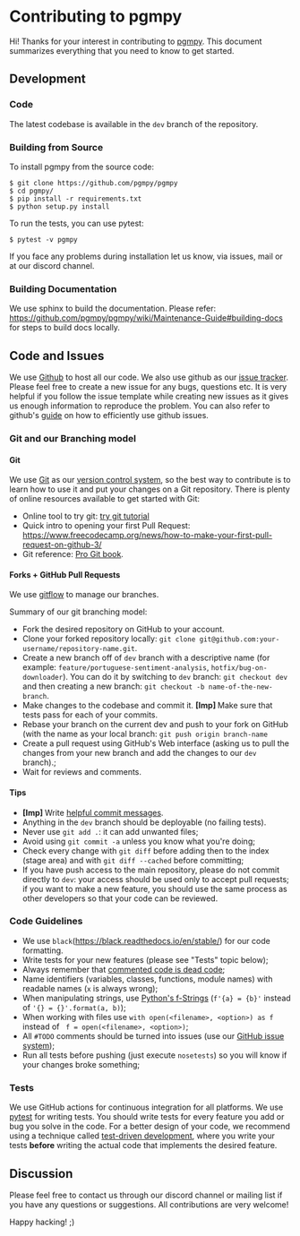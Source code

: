 # Contributing to pgmpy

Hi! Thanks for your interest in contributing to [pgmpy](https://pgmpy.org). This
document summarizes everything that you need to know to get started.

## Development

### Code
The latest codebase is available in the `dev` branch of the repository.

### Building from Source
To install pgmpy from the source code:
```
$ git clone https://github.com/pgmpy/pgmpy
$ cd pgmpy/
$ pip install -r requirements.txt
$ python setup.py install
```

To run the tests, you can use pytest:
```
$ pytest -v pgmpy
```

If you face any problems during installation let us know, via issues, mail or at our discord channel.

### Building Documentation
We use sphinx to build the documentation. Please refer: https://github.com/pgmpy/pgmpy/wiki/Maintenance-Guide#building-docs for steps to build docs locally.


## Code and Issues

We use [Github](https://github.com/pgmpy/pgmpy) to host all our code. We also use github
as our [issue tracker](https://github.com/pgmpy/pgmpy/issues). Please feel free to
create a new issue for any bugs, questions etc. It is very helpful if you follow the
issue template while creating new issues as it gives us enough information to reproduce
the problem. You can also refer to github's
[guide](https://guides.github.com/features/issues/) on how to efficiently use github
issues.

### Git and our Branching model

#### Git

We use [Git](http://git-scm.com/) as our [version control
system](http://en.wikipedia.org/wiki/Revision_control), so the best way to contribute is
to learn how to use it and put your changes on a Git repository. There is plenty of
online resources available to get started with Git:
- Online tool to try git: [try git
  tutorial](https://try.github.io/levels/1/challenges/1)
- Quick intro to opening your first Pull Request:
  https://www.freecodecamp.org/news/how-to-make-your-first-pull-request-on-github-3/
- Git reference: [Pro Git book](http://git-scm.com/book/).

#### Forks + GitHub Pull Requests

We use [gitflow](http://nvie.com/posts/a-successful-git-branching-model/) to manage our
branches.

Summary of our git branching model:
- Fork the desired repository on GitHub to your account.
- Clone your forked repository locally: `git clone git@github.com:your-username/repository-name.git`.
- Create a new branch off of `dev` branch with a descriptive name (for example:
  `feature/portuguese-sentiment-analysis`, `hotfix/bug-on-downloader`). You can
  do it by switching to `dev` branch: `git checkout dev` and then
  creating a new branch: `git checkout -b name-of-the-new-branch`.
- Make changes to the codebase and commit it. <b> [Imp] </b> Make sure that tests pass for each of your commits.
- Rebase your branch on the current dev and push to your fork on GitHub (with the name as your local branch:
  `git push origin branch-name`
- Create a pull request using GitHub's Web interface (asking us to pull the
  changes from your new branch and add the changes to our `dev` branch).;
- Wait for reviews and comments.


#### Tips

- <b> [Imp] </b>  Write [helpful commit
  messages](http://robots.thoughtbot.com/5-useful-tips-for-a-better-commit-message).
- Anything in the `dev` branch should be deployable (no failing tests).
- Never use `git add .`: it can add unwanted files;
- Avoid using `git commit -a` unless you know what you're doing;
- Check every change with `git diff` before adding then to the index (stage
  area) and with `git diff --cached` before committing;
- If you have push access to the main repository, please do not commit directly
  to `dev`: your access should be used only to accept pull requests; if you
  want to make a new feature, you should use the same process as other
  developers so that your code can be reviewed.


### Code Guidelines

- We use `black`(https://black.readthedocs.io/en/stable/) for our code formatting.
- Write tests for your new features (please see "Tests" topic below);
- Always remember that [commented code is dead
  code](http://www.codinghorror.com/blog/2008/07/coding-without-comments.html);
- Name identifiers (variables, classes, functions, module names) with readable
  names (`x` is always wrong);
- When manipulating strings, use [Python's f-Strings](https://realpython.com/python-f-strings/)
  (`f'{a} = {b}'` instead of `'{} = {}'.format(a, b)`);
- When working with files use `with open(<filename>, <option>) as f` instead of
  ` f = open(<filename>, <option>)`;
- All `#TODO` comments should be turned into issues (use our
  [GitHub issue system](https://github.com/pgmpy/pgmpy/issues));
- Run all tests before pushing (just execute `nosetests`) so you will know if your
  changes broke something;

### Tests

We use GitHub actions for continuous integration for all platforms. We use
[pytest](https://docs.pytest.org/en/stable/) for writing tests.  You should
write tests for every feature you add or bug you solve in the code. For a
better design of your code, we recommend using a technique called [test-driven
development](https://en.wikipedia.org/wiki/Test-driven_development), where you
write your tests **before** writing the actual code that implements the desired
feature.


## Discussion

Please feel free to contact us through our discord channel or mailing list if
you have any questions or suggestions. All contributions are very welcome!

Happy hacking! ;)
